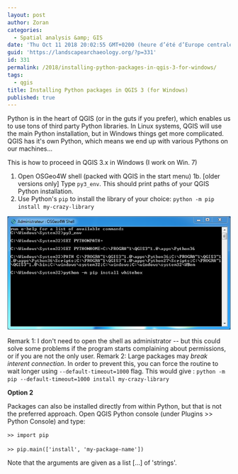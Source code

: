 ```yaml
---
layout: post
author: Zoran
categories:
  - Spatial analysis &amp; GIS
date: 'Thu Oct 11 2018 20:02:55 GMT+0200 (heure d’été d’Europe centrale)'
guid: 'https://landscapearchaeology.org/?p=331'
id: 331
permalink: /2018/installing-python-packages-in-qgis-3-for-windows/
tags:
  - qgis
title: Installing Python packages in QGIS 3 (for Windows)
published: true
---
```


Python is in the heart of QGIS (or in the guts if you prefer), which enables us to use tons of third party Python libraries. In Linux systems, QGIS will use the main Python installation, but in Windows things get more complicated. QGIS has it's own Python, which means we end up with various Pythons on our machines...

This is how to proceed in QGIS 3.x in Windows (I work on Win. 7)
1. Open OSGeo4W shell (packed with QGIS in the start menu)
1b. [older versions only]  Type ```py3_env```. This should print paths of your QGIS Python installation. 
2. Use Python's ```pip``` to install the library of your choice: ```python -m pip install my-crazy-library```

[![](/wp/wp-content/uploads/2018/10/Capture.png)](/wp/wp-content/uploads/2018/10/Capture.png)

Remark 1: I don't need to open the shell as administrator -- but this could solve some problems if the program starts complaining about permissions, or if you are not the only user. 
Remark 2: Large packages may _break interent connection_. In order to prevent this, you can force the routine to wait longer using ```--default-timeout=1000``` flag. This would give : ```python -m pip --default-timeout=1000 install my-crazy-library```

**Option 2**

Packages can also be installed directly from within Python, but that is not the preferred approach. Open QGIS Python console (under Plugins >> Python Console) and type: 

```
>> import pip

>> pip.main(['install', 'my-package-name'])

```
Note that the arguments are given as a list [...] of 'strings'.
